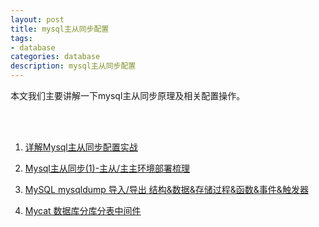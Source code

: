 ```yaml
---
layout: post
title: mysql主从同步配置
tags:
- database
categories: database
description: mysql主从同步配置
---
```




本文我们主要讲解一下mysql主从同步原理及相关配置操作。


<!-- more -->



<br />
<br />

1. [详解Mysql主从同步配置实战](http://www.jb51.net/article/108312.htm)

2. [Mysql主从同步(1)-主从/主主环境部署梳理](https://www.cnblogs.com/kevingrace/p/6256603.html)

3. [MySQL mysqldump 导入/导出 结构&数据&存储过程&函数&事件&触发器](https://www.cnblogs.com/chevin/p/5683281.html)

4. [Mycat 数据库分库分表中间件](http://www.mycat.io/)


<br />
<br />
<br />


